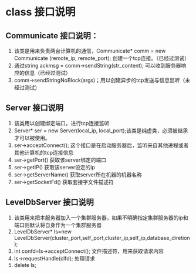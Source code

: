 # class 接口说明
## Communicate 接口说明：
1. 该类是用来负责两台计算机的通信，Communicate* comm = new Communicate (remote_ip, remote_port); 
创建一个tcp连接。（已经过测试）
2. 通过string ackmsg  = comm->sendString(str_content); 可以收到服务器响应的信息（已经过测试）
3. comm->sendStringNoBlock(args)；用以创建异步的tcp发送与信息监听（未经过测试）


## Server 接口说明
1. 该类用以创建绑定端口。进行tcp连接监听
2. Server* ser = new Server(local_ip, local_port);该类是纯虚类，必须被继承才可以被使用。
3. ser->acceptConnect(); 这个接口是在启动服务器后，监听来自其他进程或者其他计算机的tcp连接信息
4. ser->getPort() 获取该server绑定的端口
5. ser->getIP() 获取该server设定的ip
6. ser->getServerName() 获取server所在机器的机器名称
7. ser->getSocketFd() 获取套接字文件描述符

## LevelDbServer 接口说明
1. 该类用来把本服务器加入一个集群服务器，如果不明确指定集群服务器的ip和端口则默认将自身作为一个集群服务器
2. LevelDbServer* ls=new LevelDbServer(cluster_port,self_port,cluster_ip,self_ip,database_diretion);
3. int confd=ls->acceptConnect(); 文件描述符，用来获取请求内容
3. ls->requestHandle(clfd); 处理请求
4. delete ls;
